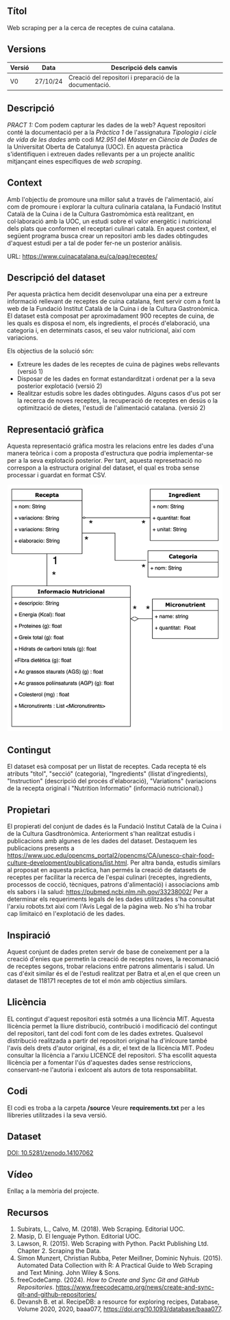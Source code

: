 
## Títol
Web scraping per a la cerca de receptes de cuina catalana.

## Versions
Versió|Data|Descripció dels canvis
-|-|-
V0|27/10/24|Creació del repositori i preparació de la documentació.

## Descripció
*PRACT 1:* Com podem capturar les dades de la web?
Aquest repositori conté la documentació per a la *Pràctica 1* de l'assignatura *Tipologia i cicle de vida de les dades* amb codi *M2.951* del *Màster en Ciència de Dades* de la Universitat Oberta de Catalunya (UOC).
En aquesta pràctica s'identifiquen i extreuen dades rellevants per a un projecte analític mitjançant eines específiques de *web scraping*.


## Context
Amb l'objectiu de promoure una millor salut a través de l'alimentació, així com de promoure i explorar la cultura culinaria catalana, la Fundació Institut Català de la Cuina i de la Cultura Gastromòmica està realitzant, en col·laboració amb la UOC, un estudi sobre el valor energètic i nutricional dels plats que conformen el receptari culinari català.
En aquest context, el següent programa busca crear un repositori amb les dades obtingudes d'aquest estudi per a tal de poder fer-ne un posterior anàlisis.

URL: https://www.cuinacatalana.eu/ca/pag/receptes/


## Descripció del dataset
Per aquesta pràctica hem decidit desenvolupar una eina per a extreure informació rellevant de receptes de cuina catalana, fent servir com a font la web de la Fundació Institut Català de la Cuina i de la Cultura Gastronòmica.
El dataset està composat per aproximadament 900 receptes de cuina, de les quals es disposa el nom, els ingredients, el procés d'elaboració, una categoria i, en determinats casos, el seu valor nutricional, així com variacions.

Els objectius de la solució són:
- Extreure les dades de les receptes de cuina de pàgines webs rellevants (versió 1)
- Disposar de les dades en format estandarditzat i ordenat per a la seva posterior explotació (versió 2)
- Realitzar estudis sobre les dades obtingudes. Alguns casos d'us pot ser la recerca de noves receptes, la recuperació de receptes en desús o la optimització de dietes, l'estudi de l'alimentació catalana. (versió 2)

## Representació gràfica
Aquesta representació gràfica mostra les relacions entre les dades d'una manera teòrica i com a proposta d'estructura que podria implementar-se per a la seva explotació posterior.
Per tant, aquesta represetnació no correspon a la estructura original del dataset, el qual es troba sense processar i guardat en format CSV.

![img.png](img.png)

## Contingut
El dataset esà composat per un llistat de receptes. Cada recepta té els atributs "títol", "secció" (categoria), "Ingredients" (llistat d'ingredients), "Instruction" (descripció del procés d'elaboració), "Variations" (variacions de la recepta original i "Nutrition Informatio" (informació nutricional).)
## Propietari
El propierati del conjunt de dades és la Fundació Institut Català de la Cuina i de la Cultura Gasdtronòmica. Anteriorment s'han realitzat estudis i publicacions amb algunes de les dades del dataset. Destaquem les publicacions presents a https://www.uoc.edu/opencms_portal2/opencms/CA/unesco-chair-food-culture-development/publications/list.html.
Per altra banda, estudis similars al proposat en aquesta pràctica, han permés la creació de datasets de receptes per facilitar la recerca de l'espai culinari (receptes, ingredients, processos de cocció, tècniques, patrons d'alimentació) i associacions amb els sabors i la salud: https://pubmed.ncbi.nlm.nih.gov/33238002/
Per a determinar els requeriments legals de les dades utilitzades s'ha consultat l'arxiu robots.txt així com l'Avís Legal de la pàgina web. No s'hi ha trobar cap limitaicó en l'explotació de les dades.
## Inspiració
Aquest conjunt de dades preten servir de base de coneixement per a la creació d'enies que permetin la creació de receptes noves, la recomanació de receptes segons, trobar relacions entre patrons alimentaris i salud. Un cas d'éxit similar és el de l'estudi realitzat per Batra et al,en el que creen un dataset de 118171 receptes de tot el món amb objectius similars.

## Llicència
EL contingut d'aquest repositori està sotmés a una llicència MIT. Aquesta llicència permet la lliure distribució, contribució i modificació del contingut del repositori, tant del codi font com de les dades extretes.
Qualsevol distribució realitzada a partir del repositori original ha d'inlcoure també l'avís dels drets d'autor original, és a dir, el text de la llicència MIT. Podeu consultar la llicència a l'arxiu LICENCE del repositori.
S'ha escollit aquesta llicència per a fomentar l'ús d'aquestes dades sense restriccions, conservant-ne l'autoria i exlcoent als autors de tota responsabilitat.

## Codi
El codi es troba a la carpeta **/source**
Veure **requirements.txt** per a les llibreries utilitzades i la seva versió.


## Dataset
[DOI: 10.5281/zenodo.14107062](https://zenodo.org/records/14107063)

## Vídeo
Enllaç a la memòria del projecte.

## Recursos
1. Subirats, L., Calvo, M. (2018). Web Scraping. Editorial UOC.
2. Masip, D. El lenguaje Python. Editorial UOC.
3. Lawson, R. (2015). Web Scraping with Python. Packt Publishing Ltd. Chapter 2. Scraping the Data.
4. Simon Munzert, Christian Rubba, Peter Meißner, Dominic Nyhuis. (2015). Automated Data Collection with R: A Practical Guide to Web Scraping and Text Mining. John Wiley & Sons.
5. freeCodeCamp. (2024). *How to Create and Sync Git and GitHub Repositories*. https://www.freecodecamp.org/news/create-and-sync-git-and-github-repositories/
7. Devansh B. et al. RecipeDB: a resource for exploring recipes, Database, Volume 2020, 2020, baaa077, https://doi.org/10.1093/database/baaa077.
